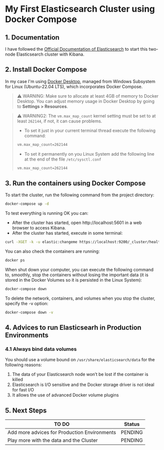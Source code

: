 # My First Elasticsearch Cluster using Docker Compose

## 1. Documentation

I have followed the [Official Documentation of Elasticsearch](https://www.elastic.co/guide/en/elasticsearch/reference/current/docker.html#docker-compose-file) to start this two-node Elasticsearch cluster with Kibana. 

## 2. Install Docker Compose

In my case I'm using [Docker Desktop](https://www.docker.com/products/docker-desktop/), managed from Windows Subsystem for Linux (Ubuntu-22.04 LTS), which incorporates Docker Compose.

> :warning: WARNING: Make sure to allocate at least 4GB of memory to Docker Desktop. You can adjust memory usage in Docker Desktop by going to **Settings > Resources**.

> :warning: WARNING2: The `vm.max_map_count` kernel setting must be set to at least `262144`, if not, it can cause problems.
>
>- To set it just in your current terminal thread execute the following command:
>```bash
>vm.max_map_count=262144
>```
>- To set it permanently on you Linux System add the following line at the end of the file `/etc/sysctl.conf`
>```bash
>vm.max_map_count=262144
>```

## 3. Run the containers using Docker Compose

To start the cluster, run the following command from the project directory:

```bash
docker-compose up -d
```

To test everything is running OK you can:

- After the cluster has started, open http://localhost:5601 in a web browser to access Kibana.
- After the cluster has started, execute in some terminal:
```bash
curl -XGET -k -u elastic:changeme https://localhost:9200/_cluster/health?pretty
```

You can also check the containers are running:
```bash
docker ps
```

When shut down your computer, you can execute the following command to, smoothly, stop the containers without losing the important data (it is stored in the Docker Volumes so it is persisted in the Linux System):
```bash
docker-compose down
```

To delete the network, containers, and volumes when you stop the cluster, specify the -v option:
```bash
docker-compose down -v
```

## 4. Advices to run Elasticsearh in Production Environments

### 4.1 Always bind data volumes

You should use a volume bound on `/usr/share/elasticsearch/data` for the following reasons:

1. The data of your Elasticsearch node won’t be lost if the container is killed
2. Elasticsearch is I/O sensitive and the Docker storage driver is not ideal for fast I/O
3. It allows the use of advanced Docker volume plugins

## 5. Next Steps
|  TO DO | Status |
| ------ | -----  |
| Add more advices for Production Environments | PENDING |
| Play more with the data and the Cluster | PENDING |
